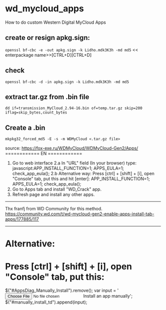 # wd_mycloud_apps
How to do custom Western Digital MyCloud Apps

## create or resign apkg.sign:
  `openssl bf-cbc -e -out apkg.sign -k Lidho.mdk3K3h -md md5`
    << enterpackage name>>[CTRL+D][CTRL+D]
## check
  `openssl bf-cbc -d -in apkg.sign -k Lidho.mdk3K3h -md md5`
  
## extract tar.gz from .bin file
  `dd if=transmission_MyCloud_2.94-16.bin of=temp.tar.gz skip=200 iflag=skip_bytes,count_bytes`

## Create a .bin
  `mkpkg32_forced_md5 -E -s -m WDMyCloud <.tar.gz file>`


source: https://fox-exe.ru/WDMyCloud/WDMyCloud-Gen2/Apps/
============ EN ============
1. Go to web interface
2.a In "URL" field (In your browser) type:
javascript:APP_INSTALL_FUNCTION=1; APPS_EULA=1; check_app_eula();
2.b Alternative way: Press [ctrl] + [shift] + [i], open "Console" tab, put this and hit [enter]:
APP_INSTALL_FUNCTION=1; APPS_EULA=1; check_app_eula();
3. Go to Apps tab and install "WD_Crack" app.
4. Refresh page and install any other apps.

***
Thx franfj from WD Community for this method.
https://community.wd.com/t/wd-mycloud-gen2-enable-apps-install-tab-apps/177885/117


***
# Alternative:
# Press [ctrl] + [shift] + [i], open "Console" tab, put this:
$("#AppsDiag_Manually_Install").remove();
var input = '<input type="file" name="f_apps_file" class="file_input_hidden" id="f_apps_file" onchange="apps_manually_install();">Install an app manually</div>';
$("#manually_install_td").append(input);
